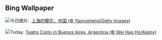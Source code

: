 ## Bing Wallpaper
![](https://www.bing.com/th?id=OHR.ShanghaiBlossoms_ZH-CN5594677517_UHD.jpg&w=1000)今日图片: &nbsp;[上海的樱花，中国 (© Yaorusheng/Getty Images)](https://www.bing.com/th?id=OHR.ShanghaiBlossoms_ZH-CN5594677517_UHD.jpg)
<br><br/>
![](https://www.bing.com/th?id=OHR.TeatroColon_EN-US2518867279_UHD.jpg&w=1000)Today: [Teatro Colón in Buenos Aires, Argentina (© Wei Hao Ho/Alamy)](https://www.bing.com/th?id=OHR.TeatroColon_EN-US2518867279_UHD.jpg)
<br><br/>
